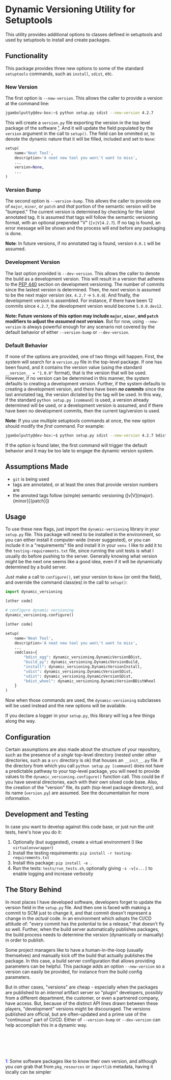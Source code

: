 # Dynamic Versioning Utility for Setuptools

This utility provides additional options to classes defined in setuptools and used by setuptools to install and create packages.

## Functionality

This package provides three new options to some of the standard `setuptools` commands, such as `install`, `sdist`, etc.

### New Version

The first option is `--new-version`. This allows the caller to provide a version at the command line:

```bash
jgambolputty@dev-box:~$ python setup.py sdist --new-version 4.2.7
```

This will create a `version.py` file exporting the version in the top level package of the software [¹](#footnotes). And it will update the field populated by the `version` argument in the call to `setup()`. The field can be ommited or, to denote the dynamic nature that it will be filled, included and set to `None`:

```python
setup(
	name='Neat Tool',
	description='A neat new tool you won\'t want to miss',
	...
	version=None,
	...
)
```

### Version Bump

The second option is `--version-bump`. This allows the caller to provide one of `major`, `minor`, or `patch` and *that* portion of the semantic version will be "bumped." The current version is determined by checking for the latest annotated tag. It is assumed that tags will follow the semantic versioning format, with an optional prepended "V" (`[v|V]4.2.7`). If no tag is found, an error message will be shown and the process will end before any packaging is done.

__Note__: In future versions, if no annotated tag is found, version `0.0.1` will be assumed.

### Development Version

The last option provided is `--dev-version`. This allows the caller to denote the build as a development version. This will result in a version that adheres to the [PEP 440](https://www.python.org/dev/peps/pep-0440/#developmental-releases) section on development versioning. The number of commits since the lastest version is determined. Then, the *next* version is assumed to be the next major version (ex. `4.2.7` -> `5.0.0`). And finally, the development version is assembled. For instance, if there have been 12 commits since `4.2.7`, the development version would become `5.0.0.dev12`.

__Note: Future versions of this option may include `major`, `minor`, and `patch` modifiers to adjust the *assumed next version*.__ But for now, using `--new-version` is always powerful enough for any scenario not covered by the default behavior of either `--version-bump` or `--dev-version`.

### Default Behavior

If none of the options are provided, one of two things will happen. First, the system will search for a `version.py` file in the top-level package. If one has been found, and it contains the version value (using the standard `__version__ = "1.0.0"` format), that is the version that will be used. However, if no version can be determined in this manner, the system defaults to creating a development version. Further, if the system defaults to creating a development version, and there have been __*no commits*__ since the last annotated tag, the version dictated by the tag will be used. In this way, if the standard `python setup.py [command]` is used, a version already determined will be used, or a development version is assumed, and if there have been no development commits, then the current tag/version is used.

__Note__: If you use multiple setuptools commands at once, the new option should modify the *first* command. For example:

```bash
jgambolputty@dev-box:~$ python setup.py sdist --new-version 4.2.7 bdist_wheel
```
If the option is found later, the first command will trigger the default behavior and it may be too late to engage the dynamic version system.

## Assumptions Made

 - `git` is being used
 - tags are annotated, or at least the ones that provide version numbers are
 - the annoted tags follow (simple) semantic versioning (\[v|V\]\{major\}.\{minor\}\[\{patch\}\])

## Usage

To use these new flags, just import the `dynamic-versioning` library in your `setup.py` file. This package will need to be installed in the environment, so you can either install it computer-wide (never suggested), or you can include it in a "requirements" file and install it in your `venv`. I like to add it to the `testing-requirements.txt` file, since running the unit tests is what I usually do before pushing to the server. Generally knowing what version *might* be the next one seems like a good idea, even if it will be dynamically determined by a build server.

Just make a call to `configure()`, set your version to `None` (or omit the field), and override the command class(es) in the call to `setup()`:

```python
import dynamic_versioning

[other code]

# configure dynamic versioning
dynamic_versioning.configure()

[other code]

setup(
	name='Neat Tool',
	description='A neat new tool you won\'t want to miss',
	...
	cmdclass={
		"bdist_egg": dynamic_versioning.DynamicVersionBDist,
		"build_py": dynamic_versioning.DynamicVersionBuild,
		"install": dynamic_versioning.DynamicVersionInstall,
		"sdist": dynamic_versioning.DynamicVersionSDist,
		"sdist": dynamic_versioning.DynamicVersionSDist,
		"bdist_wheel": dynamic_versioning.DynamicVersionBDistWheel
	}
)
```

Now when those commands are used, the `dynamic-versioning` subclasses will be used instead and the new options will be available.

If you declare a logger in your `setup.py`, this library will log a few things along the way.

## Configuration

Certain assumptions are also made about the structure of your repository, such as the presence of a *single* top-level directory (nested under other directories, such as a `src` directory is ok) that houses an `__init__.py` file. If the directory from which you call `python setup.py [command]` does not have a predictable pathway to your top-level package, you will need to provide values to the `dynamic_versioning.configure()` function call. This could be if you have several directories, each with their own siloed code base. Also, the creation of the "version" file, its path (top-level package directory), and its name (`version.py`) are assumed. See the documentation for more information.

## Development and Testing

In case you want to develop against this code base, or just run the unit tests, here's how you do it:

1. Optionally (but suggested), create a virtual environment (I like `virtualenvwrapper`)
2. Install the testing requirements: `pip install -r testing-requirements.txt`
3. Install this package: `pip install -e .`
4. Run the tests: `tests/run_tests.sh`, optionally giving `-s -v[v...]` to enable logging and increase verbosity

## The Story Behind

In most places I have developed software, developers forget to update the version field in the `setup.py` file. And then one is faced with making a commit to SCM just to change it, and that commit doesn't represent a change in the *actual* code. In an environment which adopts the CI/CD attitude of: "every commit has the potential to be a release," that doesn't fly so well. Further, when the build server automatically publishes packages, the build process needs to determine the version (dynamically or manually) in order to publish.

Some project managers like to have a human-in-the-loop (usually themselves) and manually kick off the build that actually publishes the package. In this case, a build server configuration that allows providing parameters can be helpful. This package adds an option `--new-version` so a version can easily be provided, for instance from the build config parameters.

But in other cases, "versions" are cheap - especially when the packages are published to an *internal* artifact server so "plugin" developers, possibly from a different department, the customer, or even a partnered company, have access. But, because of the distinct API lines drawn between these players, "development" versions might be discouraged. The versions published are official, but are often-updated and a prime use of the "continuous" part of CI/CD. Either of `--version-bump` or `--dev-version` can help accomplish this in a dynamic way.

<br></br>
---
<a name="footnotes"></a>
<span style="color:blue">1</span>: Some software packages like to know their own version, and although you *can* grab that from `pkg_resources` or `importlib` metadata, having it locally can be simpler
